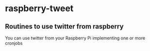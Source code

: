 raspberry-tweet
===============

## Routines to use twitter from raspberry
You can use twitter from your Raspberry Pi implementing one or more cronjobs